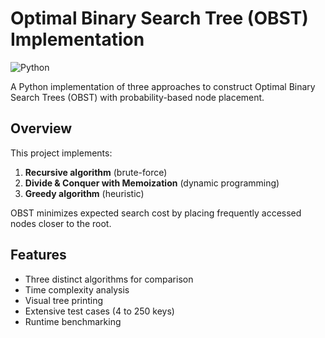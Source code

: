 # Optimal Binary Search Tree (OBST) Implementation

![Python](https://img.shields.io/badge/Python-3.12%2B-blue)

A Python implementation of three approaches to construct Optimal Binary Search Trees (OBST) with probability-based node placement.

##  Overview
This project implements:
1. **Recursive algorithm** (brute-force)
2. **Divide & Conquer with Memoization** (dynamic programming)
3. **Greedy algorithm** (heuristic)

OBST minimizes expected search cost by placing frequently accessed nodes closer to the root.

## Features
- Three distinct algorithms for comparison
- Time complexity analysis
- Visual tree printing
- Extensive test cases (4 to 250 keys)
- Runtime benchmarking


